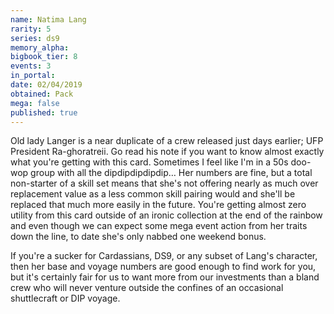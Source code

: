 ```yaml
---
name: Natima Lang
rarity: 5
series: ds9
memory_alpha:
bigbook_tier: 8
events: 3
in_portal:
date: 02/04/2019
obtained: Pack
mega: false
published: true
---
```


Old lady Langer is a near duplicate of a crew released just days earlier; UFP President Ra-ghoratreii. Go read his note if you want to know almost exactly what you're getting with this card. Sometimes I feel like I'm in a 50s doo-wop group with all the dipdipdipdipdip… Her numbers are fine, but a total non-starter of a skill set means that she's not offering nearly as much over replacement value as a less common skill pairing would and she'll be replaced that much more easily in the future. You're getting almost zero utility from this card outside of an ironic collection at the end of the rainbow and even though we can expect some mega event action from her traits down the line, to date she's only nabbed one weekend bonus.

If you're a sucker for Cardassians, DS9, or any subset of Lang's character, then her base and voyage numbers are good enough to find work for you, but it's certainly fair for us to want more from our investments than a bland crew who will never venture outside the confines of an occasional shuttlecraft or DIP voyage.
